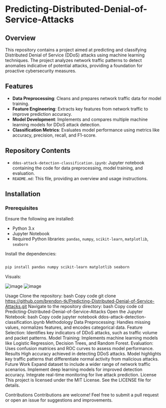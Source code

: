 # Predicting-Distributed-Denial-of-Service-Attacks

## Overview
This repository contains a project aimed at predicting and classifying Distributed Denial of Service (DDoS) attacks using machine learning techniques. The project analyzes network traffic patterns to detect anomalies indicative of potential attacks, providing a foundation for proactive cybersecurity measures.

## Features
- **Data Preprocessing**: Cleans and prepares network traffic data for model training.
- **Feature Engineering**: Extracts key features from network traffic to improve prediction accuracy.
- **Model Development**: Implements and compares multiple machine learning models for DDoS attack detection.
- **Classification Metrics**: Evaluates model performance using metrics like accuracy, precision, recall, and F1-score.

## Repository Contents
- `ddos-attack-detection-classification.ipynb`: Jupyter notebook containing the code for data preprocessing, model training, and evaluation.
- `README.md`: This file, providing an overview and usage instructions.

## Installation
### Prerequisites
Ensure the following are installed:
- Python 3.x
- Jupyter Notebook
- Required Python libraries: `pandas`, `numpy`, `scikit-learn`, `matplotlib`, `seaborn`

Install the dependencies:
```bash

pip install pandas numpy scikit-learn matplotlib seaborn
```
Visuals:

![image](https://github.com/user-attachments/assets/80837633-b54b-4267-8baa-b2e19aed03eb)
![image](https://github.com/user-attachments/assets/8f403045-d3e2-408e-855e-cb3f754c6763)



Usage
Clone the repository:
bash
Copy code
git clone https://github.com/brendon-tk/Predicting-Distributed-Denial-of-Service-Attacks.git
Navigate to the repository directory:
bash
Copy code
cd Predicting-Distributed-Denial-of-Service-Attacks
Open the Jupyter Notebook:
bash
Copy code
jupyter notebook ddos-attack-detection-classification.ipynb
Methodology
Data Preprocessing:
Handles missing values, normalizes features, and encodes categorical data.
Feature Selection:
Identifies key indicators of DDoS attacks, such as traffic volume and packet patterns.
Model Training:
Implements machine learning models like Logistic Regression, Decision Trees, and Random Forest.
Evaluation:
Uses confusion matrices and ROC curves to assess model performance.
Results
High accuracy achieved in detecting DDoS attacks.
Model highlights key traffic patterns that differentiate normal activity from malicious attacks.
Future Work
Expand dataset to include a wider range of network traffic scenarios.
Implement deep learning models for improved detection accuracy.
Integrate real-time monitoring for live attack prediction.
License
This project is licensed under the MIT License. See the LICENSE file for details.

Contributions
Contributions are welcome! Feel free to submit a pull request or open an issue for suggestions and improvements.
